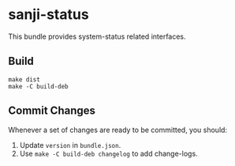 sanji-status
============

This bundle provides system-status related interfaces.

## Build

```
make dist
make -C build-deb
```

## Commit Changes

Whenever a set of changes are ready to be committed, you should:

1. Update `version` in `bundle.json`.
2. Use `make -C build-deb changelog` to add change-logs.
